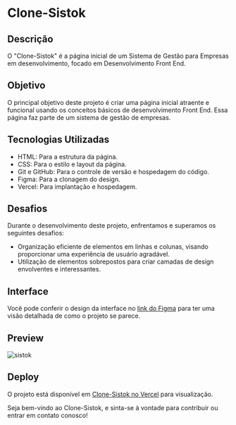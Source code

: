 # Clone-Sistok

## Descrição

O "Clone-Sistok" é a página inicial de um Sistema de Gestão para Empresas em desenvolvimento, focado em Desenvolvimento Front End.

## Objetivo

O principal objetivo deste projeto é criar uma página inicial atraente e funcional usando os conceitos básicos de desenvolvimento Front End. Essa página faz parte de um sistema de gestão de empresas.

## Tecnologias Utilizadas

- HTML: Para a estrutura da página.
- CSS: Para o estilo e layout da página.
- Git e GitHub: Para o controle de versão e hospedagem do código.
- Figma: Para a clonagem do design.
- Vercel: Para implantação e hospedagem.

## Desafios

Durante o desenvolvimento deste projeto, enfrentamos e superamos os seguintes desafios:

- Organização eficiente de elementos em linhas e colunas, visando proporcionar uma experiência de usuário agradável.
- Utilização de elementos sobrepostos para criar camadas de design envolventes e interessantes.

## Interface

Você pode conferir o design da interface no [link do Figma](https://www.figma.com/community/file/979892246159607749) para ter uma visão detalhada de como o projeto se parece.

## Preview

![sistok](https://github.com/f5-nascimento/Sistok/assets/28812188/0eeb7054-37d7-40bd-abb3-002fbfeb3d88)


## Deploy

O projeto está disponível em [Clone-Sistok no Vercel](https://sistok-clone.vercel.app/) para visualização.

Seja bem-vindo ao Clone-Sistok, e sinta-se à vontade para contribuir ou entrar em contato conosco!

